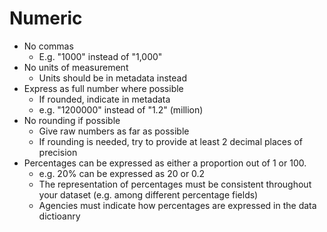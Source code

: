 # Numeric

- No commas
    - E.g. "1000" instead of "1,000"
- No units of measurement
    - Units should be in metadata instead
- Express as full number where possible
    - If rounded, indicate in metadata
    - e.g. "1200000" instead of "1.2" (million)
- No rounding if possible
    - Give raw numbers as far as possible
    - If rounding is needed, try to provide at least 2 decimal places of precision
- Percentages can be expressed as either a proportion out of 1 or 100. 
    - e.g.  20% can be expressed as 20 or 0.2
    - The representation of percentages must be consistent throughout your dataset (e.g. among different percentage fields)
    - Agencies must indicate how percentages are expressed in the data dictioanry